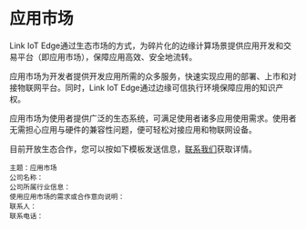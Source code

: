 # 应用市场

Link IoT Edge通过生态市场的方式，为碎片化的边缘计算场景提供应用开发和交易平台（即应用市场），保障应用高效、安全地流转。

应用市场为开发者提供开发应用所需的众多服务，快速实现应用的部署、上市和对接物联网平台。同时，Link IoT Edge通过边缘可信执行环境保障应用的知识产权。

应用市场为使用者提供广泛的生态系统，可满足使用者诸多应用使用需求。使用者无需担心应用与硬件的兼容性问题，便可轻松对接应用和物联网设备。

目前开放生态合作，您可以按如下模板发送信息，[联系我们](https://ai.alimebot.taobao.com/intl/index.htm?from=3kMRyQHHTS)获取详情。

```
主题：应用市场
公司名称：
公司所属行业信息：
使用应用市场的需求或合作意向说明：
联系人：
联系电话：
```

